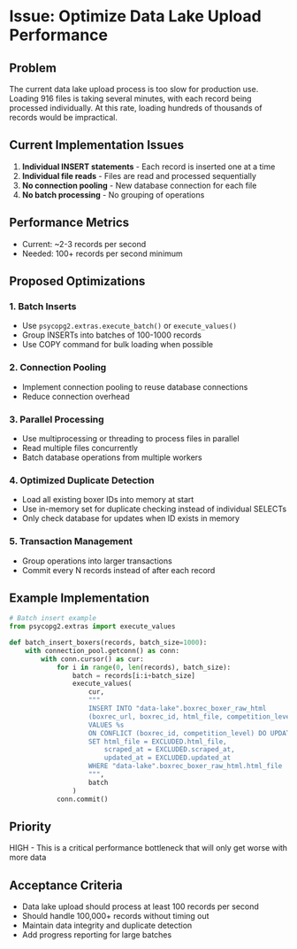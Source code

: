 # Issue: Optimize Data Lake Upload Performance

## Problem
The current data lake upload process is too slow for production use. Loading 916 files is taking several minutes, with each record being processed individually. At this rate, loading hundreds of thousands of records would be impractical.

## Current Implementation Issues
1. **Individual INSERT statements** - Each record is inserted one at a time
2. **Individual file reads** - Files are read and processed sequentially
3. **No connection pooling** - New database connection for each file
4. **No batch processing** - No grouping of operations

## Performance Metrics
- Current: ~2-3 records per second
- Needed: 100+ records per second minimum

## Proposed Optimizations

### 1. Batch Inserts
- Use `psycopg2.extras.execute_batch()` or `execute_values()`
- Group INSERTs into batches of 100-1000 records
- Use COPY command for bulk loading when possible

### 2. Connection Pooling
- Implement connection pooling to reuse database connections
- Reduce connection overhead

### 3. Parallel Processing
- Use multiprocessing or threading to process files in parallel
- Read multiple files concurrently
- Batch database operations from multiple workers

### 4. Optimized Duplicate Detection
- Load all existing boxer IDs into memory at start
- Use in-memory set for duplicate checking instead of individual SELECTs
- Only check database for updates when ID exists in memory

### 5. Transaction Management
- Group operations into larger transactions
- Commit every N records instead of after each record

## Example Implementation
```python
# Batch insert example
from psycopg2.extras import execute_values

def batch_insert_boxers(records, batch_size=1000):
    with connection_pool.getconn() as conn:
        with conn.cursor() as cur:
            for i in range(0, len(records), batch_size):
                batch = records[i:i+batch_size]
                execute_values(
                    cur,
                    """
                    INSERT INTO "data-lake".boxrec_boxer_raw_html 
                    (boxrec_url, boxrec_id, html_file, competition_level, scraped_at, created_at, updated_at)
                    VALUES %s
                    ON CONFLICT (boxrec_id, competition_level) DO UPDATE
                    SET html_file = EXCLUDED.html_file,
                        scraped_at = EXCLUDED.scraped_at,
                        updated_at = EXCLUDED.updated_at
                    WHERE "data-lake".boxrec_boxer_raw_html.html_file != EXCLUDED.html_file
                    """,
                    batch
                )
            conn.commit()
```

## Priority
HIGH - This is a critical performance bottleneck that will only get worse with more data

## Acceptance Criteria
- Data lake upload should process at least 100 records per second
- Should handle 100,000+ records without timing out
- Maintain data integrity and duplicate detection
- Add progress reporting for large batches